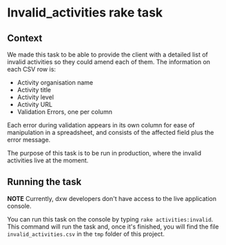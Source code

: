 # Invalid_activities rake task

## Context

We made this task to be able to provide the client with a detailed list of
invalid activities so they could amend each of them. The information on
each CSV row is:
  - Activity organisation name
  - Activity title
  - Activity level
  - Activity URL
  - Validation Errors, one per column

Each error during validation appears in its own column for ease of manipulation
in a spreadsheet, and consists of the affected field plus the error message.

The purpose of this task is to be run in production, where the invalid activities
live at the moment.

## Running the task

**NOTE** Currently, dxw developers don't have access to the live application console.

You can run this task on the console by typing `rake activities:invalid`. This
command will run the task and, once it's finished, you will find the file
`invalid_activities.csv` in the `tmp` folder of this project.
